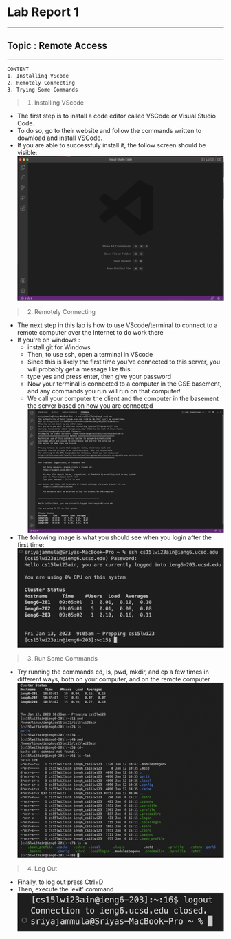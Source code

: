 # Lab Report 1
---
## Topic : Remote Access
---
```
CONTENT
1. Installing VScode
2. Remotely Connecting
3. Trying Some Commands
```
> 1. Installing VScode

- The first step is to install a code editor called VSCode or Visual Studio Code.
- To do so, go to their website and follow the commands written to download and install VSCode.
- If you are able to successfuly install it, the follow screen should be visible:
![Image](first.png)


> 2. Remotely Connecting

- The next step in this lab is how to use VScode/terminal to connect to a remote computer over the Internet to do work there
- If you're on windows : 
  - install git for Windows
  - Then, to use ssh, open a terminal in VScode
  - Since this is likely the first time you’ve connected to this server, you will probably get a message like this:
  - type yes and press enter, then give your password
  - Now your terminal is connected to a computer in the CSE basement, and any commands you run will run on that computer! 
  - We call your computer the client and the computer in the basement the server based on how you are connected
 ![Image](second.png)
 - The following image is what you should see when you login after the first time: 
 ![Image](fourth.png)
 

> 3. Run Some Commands

- Try running the commands cd, ls, pwd, mkdir, and cp a few times in different ways, both on your computer, and on the remote computer
![Image](third.png)


> 4. Log Out

- Finally, to log out press Ctrl+D
- Then, execute the 'exit' command
![Image](fifth.png)
